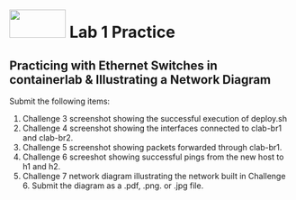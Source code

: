 # <img src="https://www.tamusa.edu/brandguide/jpeglogos/tamusa_final_logo_bw1.jpg" width="100" height="50"> Lab 1 Practice
## Practicing with Ethernet Switches in containerlab & Illustrating a Network Diagram
Submit the following items:
1. Challenge 3 screenshot showing the successful execution of deploy.sh
2. Challenge 4 screenshot showing the interfaces connected to clab-br1 and clab-br2.
3. Challenge 5 screenshot showing packets forwarded through clab-br1.
4. Challenge 6 screeshot showing successful pings from the new host to h1 and h2.
5. Challenge 7 network diagram illustrating the network built in Challenge 6. Submit the diagram as a .pdf, .png. or .jpg file.
